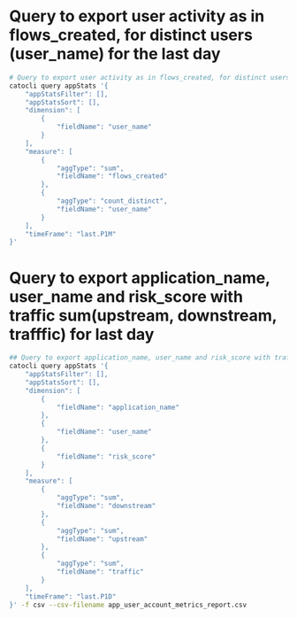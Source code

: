 # Query to export user activity as in flows_created, for distinct users (user_name) for the last day

```bash
# Query to export user activity as in flows_created, for distinct users (user_name) for the last day
catocli query appStats '{
    "appStatsFilter": [],
    "appStatsSort": [],
    "dimension": [
        {
            "fieldName": "user_name"
        }
    ],
    "measure": [
        {
            "aggType": "sum",
            "fieldName": "flows_created"
        },
        {
            "aggType": "count_distinct",
            "fieldName": "user_name"
        }
    ],
    "timeFrame": "last.P1M"
}'
```

# Query to export application_name, user_name and risk_score with traffic sum(upstream, downstream, trafffic) for last day

```bash
## Query to export application_name, user_name and risk_score with traffic sum(upstream, downstream, trafffic) for last day exported to csv format
catocli query appStats '{
    "appStatsFilter": [],
    "appStatsSort": [],
    "dimension": [
        {
            "fieldName": "application_name"
        },
        {
            "fieldName": "user_name"
        },
        {
            "fieldName": "risk_score"
        }
    ],
    "measure": [
        {
            "aggType": "sum",
            "fieldName": "downstream"
        },
        {
            "aggType": "sum",
            "fieldName": "upstream"
        },
        {
            "aggType": "sum",
            "fieldName": "traffic"
        }
    ],
    "timeFrame": "last.P1D"
}' -f csv --csv-filename app_user_account_metrics_report.csv
```
